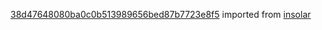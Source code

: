 [38d47648080ba0c0b513989656bed87b7723e8f5](https://github.com/insolar/insolar/commit/38d47648080ba0c0b513989656bed87b7723e8f5) imported from [insolar](https://github.com/insolar/insolar)
